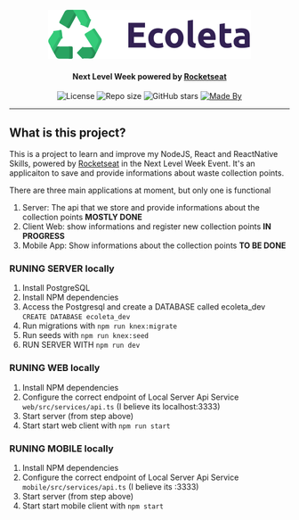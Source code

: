 <p align="center">
  <img src="./web/src/assets/logo.svg" alt="Ecoleta">
</p>

<h4 align="center">Next Level Week powered by <a href="https://rocketseat.com.br/" target="_blank">Rocketseat</a></h4>

<p align="center">
  <img alt="License" src="https://img.shields.io/badge/license-mit-success">
  <img alt="Repo size" src="https://img.shields.io/github/repo-size/jorgedjr21/ecoleta">
  <img alt="GitHub stars" src="https://img.shields.io/github/stars/jorgedjr21/ecoleta?style=social">
  <a href="https://www.linkedin.com/in/jorgejd21/" target="_blank"><img alt="Made By" src="https://img.shields.io/badge/made_by-jorgedjr21-blue"></a>
</p>
<hr/>

<h2> What is this project? </h2>
This is a project to learn and improve my NodeJS, React and ReactNative Skills, powered by <a href="https://rocketseat.com.br/" target="_blank">Rocketseat</a></strong> in the Next Level Week Event. It's an applicaiton to save and provide informations about waste collection points.

There are three main applications at moment, but only one is functional
<ol>
  <li>Server: The api that we store and provide informations about the collection points <strong>MOSTLY DONE</strong></li>
  <li>Client Web: show informations and register new collection points <strong>IN PROGRESS</strong></li>
  <li>Mobile App: Show informations about the collection points <strong>TO BE DONE</strong></li>
</ol>

<h3>RUNING SERVER locally</h3>

<ol>
  <li>Install PostgreSQL</li>
  <li>Install NPM dependencies</li>
  <li>Access the Postgresql and create a DATABASE called ecoleta_dev <code>CREATE DATABASE ecoleta_dev</code></li>
  <li>Run migrations with <code>npm run knex:migrate</code></li>
  <li>Run seeds with <code>npm run knex:seed</code></li>
  <li>RUN SERVER WITH <code>npm run dev</code></li>
</ol>


<h3> RUNING WEB locally</h3>

<ol>
  <li>Install NPM dependencies</li>
  <li>Configure the correct endpoint of Local Server Api Service <code>web/src/services/api.ts</code> (I believe its localhost:3333) </li>
  <li>Start server (from step above)</li>
  <li>Start start web client with <code>npm run start</code></li>
</ol>

<h3> RUNING MOBILE locally</h3>

<ol>
  <li>Install NPM dependencies</li>
  <li>Configure the correct endpoint of Local Server Api Service <code>mobile/src/services/api.ts</code> (I believe its <YOUR_LOCAL_IP>:3333) </li>
  <li>Start server (from step above)</li>
  <li>Start start mobile client with <code>npm start</code></li>
</ol>
